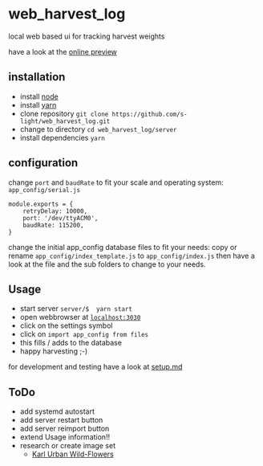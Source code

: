 <!--lint disable list-item-indent-->
<!--lint disable list-item-bullet-indent-->

# web_harvest_log
local web based ui for tracking harvest weights

have a look at the [online preview](https://s-light.github.io/web_harvest_log/app/dist/spa/#/)

## installation
- install [node](https://nodejs.org/en/)
- install [yarn](https://yarnpkg.com/)
- clone repository `git clone https://github.com/s-light/web_harvest_log.git`
- change to directory `cd web_harvest_log/server`
- install dependencies `yarn`

## configuration
change `port` and `baudRate` to fit your scale and operating system:
`app_config/serial.js`
```
module.exports = {
    retryDelay: 10000,
    port: '/dev/ttyACM0',
    baudRate: 115200,
}
```

change the initial app_config database files to fit your needs:
copy or rename `app_config/index_template.js` to `app_config/index.js`
then have a look at the file and the sub folders to change to your needs.

## Usage
- start server `server/$  yarn start`
- open webbrowser at [`localhost:3030`](http://localhost:3030)
- click on the settings symbol
- click on `import app_config from files`
- this fills / adds to the database
- happy harvesting ;-)

for development and testing have a look at [setup.md](setup.md)

## ToDo
- add systemd autostart
- add server restart button
- add server reimport button
- extend Usage information!!
- research or create image set
    - [Karl Urban Wild-Flowers](https://openclipart.org/search/?p=2&query=Karl%20Urban)
